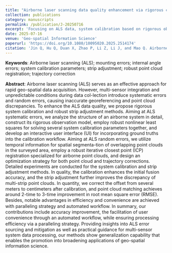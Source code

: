 ```yaml
---
title: "Airborne laser scanning data quality enhancement via rigorous calibration and comprehensive strip adjustment techniques"
collection: publications
category: manuscripts
permalink: /publication/J-20250716
excerpt: 'Focusing on ALS data, system calibration based on rigorous observation model, and strip adjustment based on robust ICP registration.'
date: 2025-07-16
venue: 'Geo-spatial Information Science'
paperurl: 'https://doi.org/10.1080/10095020.2025.2514174'
citation: 'Jin Q, Hu Q, Duan X, Zhao P, Li Z, Li J, and Mao Q. Airborne laser scanning data quality enhancement via rigorous calibration and comprehensive strip adjustment techniques[J]. <i>Geo-spatial Information Science</i>, 2025, 1-34.'
---
```


**Keywords**: Airborne laser scanning (ALS); mounting errors; internal angle errors; system calibration parameters; strip adjustment; robust point cloud registration; trajectory correction

**Abstract**: 
Airborne laser scanning (ALS) serves as an eﬀective approach for rapid geo-spatial data acquisition. However, multi-sensor integration and unpredictable conditions during data col-lection introduce systematic errors and random errors, causing inaccurate georeferencing and point cloud discrepancies. To enhance the ALS data quality, we propose rigorous system calibration and robust strip adjustment methods. Aiming at ALS systematic errors, we analyze the structure of an airborne system in detail, construct its rigorous observation model, employ robust nonlinear least squares for solving several system calibration parameters together, and develop an interactive user interface (UI) for incorporating ground truths into the calibration workﬂow. Aiming at ALS random errors, we utilize temporal information for spatial segmenta-tion of overlapping point clouds in the surveyed area, employ a robust iterative closest point (ICP) registration specialized for airborne point clouds, and design an optimization strategy for both point cloud and trajectory corrections. Detailed experiments are conducted for the system calibration and strip adjustment methods. In quality, the calibration enhances the initial fusion accuracy, and the strip adjustment further improves the discrepancy of multi-strip point clouds. In quantity, we correct the oﬀset from several meters to centimeters after calibration, and point cloud matching achieves around 2-time to 3-time improvement in root mean square error (RMSE). Besides, notable advantages in eﬃciency and convenience are achieved with paralleling strategy and automated workﬂow. In summary, our contributions include accuracy improvement, the facilitation of user convenience through an automated workﬂow, while ensuring processing eﬃciency via a paralleling strategy. Providing insights into ALS error sourcing and mitigation as well as practical guidance for multi-sensor system data processing, our methods show generalization capability that enables the promotion into broadening applications of geo-spatial information science.

